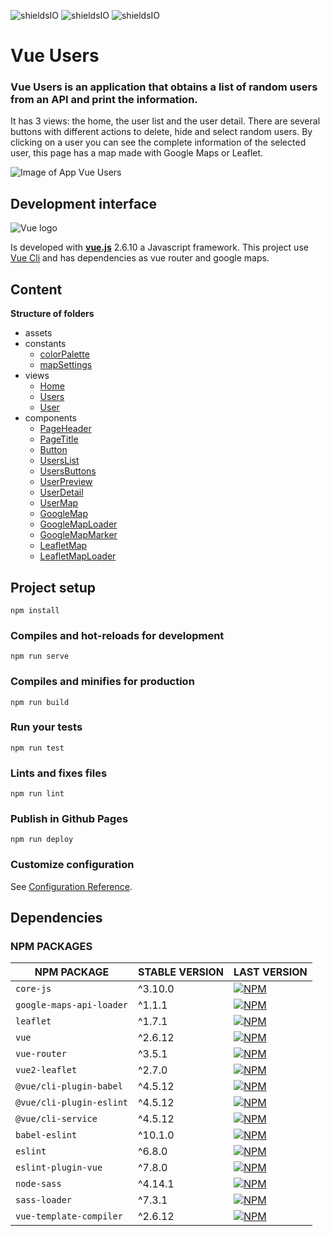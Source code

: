 ![shieldsIO](https://img.shields.io/github/issues/beatrizsmerino/vue-users)
![shieldsIO](https://img.shields.io/github/forks/beatrizsmerino/vue-users)
![shieldsIO](https://img.shields.io/github/stars/beatrizsmerino/vue-users)

# Vue Users

### Vue Users is an application that obtains a list of random users from an API and print the information.

It has 3 views: the home, the user list and the user detail. There are several buttons with different actions to delete, hide and select random users. By clicking on a user you can see the complete information of the selected user, this page has a map made with Google Maps or Leaflet.


![Image of App Vue Users](https://github.com/beatrizsmerino/vue-users/blob/master/README/images/vue-users.gif)

## Development interface

![Vue logo](https://github.com/beatrizsmerino/vue-users/blob/master/README/images/vue-js-2.jpg)

Is developed with **[vue.js](https://vuejs.org/)** 2.6.10 a Javascript framework. This project use [Vue Cli](https://cli.vuejs.org/) and has dependencies as vue router and google maps.

## Content

**Structure of folders**

-   assets
-   constants
    -   [colorPalette](https://github.com/beatrizsmerino/vue-users/blob/master/src/constants/colorPalette.js)
    -   [mapSettings](https://github.com/beatrizsmerino/vue-users/blob/master/src/constants/mapSettings.js)
-   views
    -   [Home](https://github.com/beatrizsmerino/vue-users/blob/master/src/views/Home.vue)
    -   [Users](https://github.com/beatrizsmerino/vue-users/blob/master/src/views/Users.vue)
    -   [User](https://github.com/beatrizsmerino/vue-users/blob/master/src/views/User.vue)
-   components
    -   [PageHeader](https://github.com/beatrizsmerino/vue-users/blob/master/src/components/PageHeader.vue)
    -   [PageTitle](https://github.com/beatrizsmerino/vue-users/blob/master/src/components/PageTitle.vue)
    -   [Button](https://github.com/beatrizsmerino/vue-users/blob/master/src/components/Button.vue)
    -   [UsersList](https://github.com/beatrizsmerino/vue-users/blob/master/src/components/UsersList.vue)
    -   [UsersButtons](https://github.com/beatrizsmerino/vue-users/blob/master/src/components/UsersButtons.vue)
    -   [UserPreview](https://github.com/beatrizsmerino/vue-users/blob/master/src/components/UserPreview.vue)
    -   [UserDetail](https://github.com/beatrizsmerino/vue-users/blob/master/src/components/UserDetail.vue)
    -   [UserMap](https://github.com/beatrizsmerino/vue-users/blob/master/src/components/UserMap.vue)
    -   [GoogleMap](https://github.com/beatrizsmerino/vue-users/blob/master/src/components/GoogleMap.vue)
    -   [GoogleMapLoader](https://github.com/beatrizsmerino/vue-users/blob/master/src/components/GoogleMapLoader.vue)
    -   [GoogleMapMarker](https://github.com/beatrizsmerino/vue-users/blob/master/src/components/GoogleMapMarker.vue)
    -   [LeafletMap](https://github.com/beatrizsmerino/vue-users/blob/master/src/components/LeafletMap.vue)
    -   [LeafletMapLoader](https://github.com/beatrizsmerino/vue-users/blob/master/src/components/LeafletMapLoader.vue)

## Project setup

```
npm install
```

### Compiles and hot-reloads for development

```
npm run serve
```

### Compiles and minifies for production

```
npm run build
```

### Run your tests

```
npm run test
```

### Lints and fixes files

```
npm run lint
```

### Publish in Github Pages

```
npm run deploy
```

### Customize configuration

See [Configuration Reference](https://cli.vuejs.org/config/).

## Dependencies

### NPM PACKAGES

| NPM PACKAGE              | STABLE VERSION | LAST VERSION                                                                                                         |
| ------------------------ | -------------- | -------------------------------------------------------------------------------------------------------------------- |
| `core-js`                | ^3.10.0         | [![NPM](https://nodeico.herokuapp.com/core-js.svg)](https://npmjs.com/package/core-js)                               |
| `google-maps-api-loader` | ^1.1.1         | [![NPM](https://nodeico.herokuapp.com/google-maps-api-loader.svg)](https://npmjs.com/package/google-maps-api-loader) |
| `leaflet`                | ^1.7.1         | [![NPM](https://nodeico.herokuapp.com/leaflet.svg)](https://npmjs.com/package/leaflet)                               |
| `vue`                    | ^2.6.12        | [![NPM](https://nodeico.herokuapp.com/vue.svg)](https://npmjs.com/package/vue)                                       |
| `vue-router`             | ^3.5.1         | [![NPM](https://nodeico.herokuapp.com/vue-router.svg)](https://npmjs.com/package/vue-router)                         |
| `vue2-leaflet`           | ^2.7.0         | [![NPM](https://nodeico.herokuapp.com/vue2-leaflet.svg)](https://npmjs.com/package/vue2-leaflet)                     |
| `@vue/cli-plugin-babel`  | ^4.5.12        | [![NPM](https://nodeico.herokuapp.com/@vue/cli-plugin-babel.svg)](https://npmjs.com/package/@vue/cli-plugin-babel)   |
| `@vue/cli-plugin-eslint` | ^4.5.12        | [![NPM](https://nodeico.herokuapp.com/@vue/cli-plugin-eslint.svg)](https://npmjs.com/package/@vue/cli-plugin-eslint) |
| `@vue/cli-service`       | ^4.5.12        | [![NPM](https://nodeico.herokuapp.com/@vue/cli-service.svg)](https://npmjs.com/package/@vue/cli-service)             |
| `babel-eslint`           | ^10.1.0        | [![NPM](https://nodeico.herokuapp.com/babel-eslint.svg)](https://npmjs.com/package/babel-eslint)                     |
| `eslint`                 | ^6.8.0         | [![NPM](https://nodeico.herokuapp.com/eslint.svg)](https://npmjs.com/package/eslint)                                 |
| `eslint-plugin-vue`      | ^7.8.0         | [![NPM](https://nodeico.herokuapp.com/eslint-plugin-vue.svg)](https://npmjs.com/package/eslint-plugin-vue)           |
| `node-sass`              | ^4.14.1        | [![NPM](https://nodeico.herokuapp.com/node-sass.svg)](https://npmjs.com/package/node-sass)                           |
| `sass-loader`            | ^7.3.1         | [![NPM](https://nodeico.herokuapp.com/sass-loader.svg)](https://npmjs.com/package/sass-loader)                       |
| `vue-template-compiler`  | ^2.6.12        | [![NPM](https://nodeico.herokuapp.com/vue-template-compiler.svg)](https://npmjs.com/package/vue-template-compiler)   |
